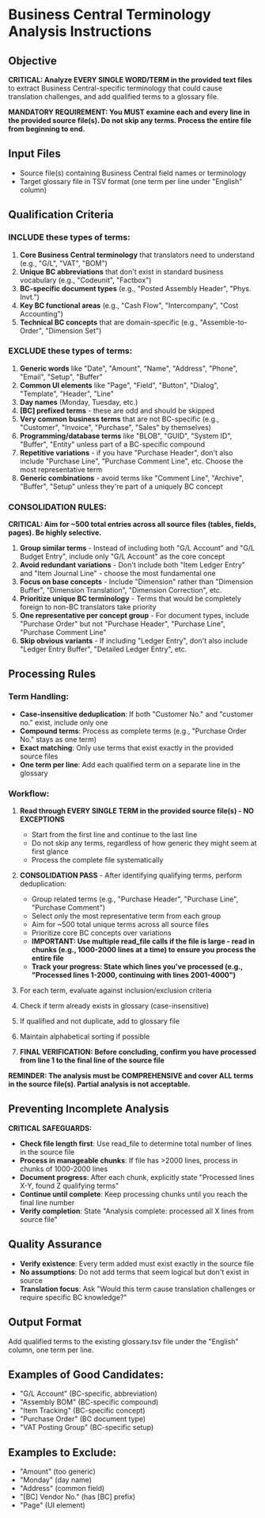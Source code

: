 # Business Central Terminology Analysis Instructions

## Objective

**CRITICAL: Analyze EVERY SINGLE WORD/TERM in the provided text files** to extract Business Central-specific terminology that could cause translation challenges, and add qualified terms to a glossary file.

**MANDATORY REQUIREMENT: You MUST examine each and every line in the provided source file(s). Do not skip any terms. Process the entire file from beginning to end.**

## Input Files

- Source file(s) containing Business Central field names or terminology
- Target glossary file in TSV format (one term per line under "English" column)

## Qualification Criteria

### INCLUDE these types of terms:

1. **Core Business Central terminology** that translators need to understand (e.g., "G/L", "VAT", "BOM")
2. **Unique BC abbreviations** that don't exist in standard business vocabulary (e.g., "Codeunit", "Factbox")
3. **BC-specific document types** (e.g., "Posted Assembly Header", "Phys. Invt.")
4. **Key BC functional areas** (e.g., "Cash Flow", "Intercompany", "Cost Accounting")
5. **Technical BC concepts** that are domain-specific (e.g., "Assemble-to-Order", "Dimension Set")

### EXCLUDE these types of terms:

1. **Generic words** like "Date", "Amount", "Name", "Address", "Phone", "Email", "Setup", "Buffer"
2. **Common UI elements** like "Page", "Field", "Button", "Dialog", "Template", "Header", "Line"
3. **Day names** (Monday, Tuesday, etc.)
4. **\[BC\] prefixed terms** - these are odd and should be skipped
5. **Very common business terms** that are not BC-specific (e.g., "Customer", "Invoice", "Purchase", "Sales" by themselves)
6. **Programming/database terms** like "BLOB", "GUID", "System ID", "Buffer", "Entity" unless part of a BC-specific compound
7. **Repetitive variations** - if you have "Purchase Header", don't also include "Purchase Line", "Purchase Comment Line", etc. Choose the most representative term
8. **Generic combinations** - avoid terms like "Comment Line", "Archive", "Buffer", "Setup" unless they're part of a uniquely BC concept

### CONSOLIDATION RULES:

**CRITICAL: Aim for ~500 total entries across all source files (tables, fields, pages). Be highly selective.**

1. **Group similar terms** - Instead of including both "G/L Account" and "G/L Budget Entry", include only "G/L Account" as the core concept
2. **Avoid redundant variations** - Don't include both "Item Ledger Entry" and "Item Journal Line" - choose the most fundamental one
3. **Focus on base concepts** - Include "Dimension" rather than "Dimension Buffer", "Dimension Translation", "Dimension Correction", etc.
4. **Prioritize unique BC terminology** - Terms that would be completely foreign to non-BC translators take priority
5. **One representative per concept group** - For document types, include "Purchase Order" but not "Purchase Header", "Purchase Line", "Purchase Comment Line"
6. **Skip obvious variants** - If including "Ledger Entry", don't also include "Ledger Entry Buffer", "Detailed Ledger Entry", etc.

## Processing Rules

### Term Handling:

- **Case-insensitive deduplication**: If both "Customer No." and "customer no." exist, include only one
- **Compound terms**: Process as complete terms (e.g., "Purchase Order No." stays as one term)
- **Exact matching**: Only use terms that exist exactly in the provided source files
- **One term per line**: Add each qualified term on a separate line in the glossary

### Workflow:

1. **Read through EVERY SINGLE TERM in the provided source file(s) - NO EXCEPTIONS**

   - Start from the first line and continue to the last line
   - Do not skip any terms, regardless of how generic they might seem at first glance
   - Process the complete file systematically

2. **CONSOLIDATION PASS** - After identifying qualifying terms, perform deduplication:
   - Group related terms (e.g., "Purchase Header", "Purchase Line", "Purchase Comment")
   - Select only the most representative term from each group
   - Aim for ~500 total unique terms across all source files
   - Prioritize core BC concepts over variations
   - **IMPORTANT: Use multiple read_file calls if the file is large - read in chunks (e.g., 1000-2000 lines at a time) to ensure you process the entire file**
   - **Track your progress: State which lines you've processed (e.g., "Processed lines 1-2000, continuing with lines 2001-4000")**
3. For each term, evaluate against inclusion/exclusion criteria
4. Check if term already exists in glossary (case-insensitive)
5. If qualified and not duplicate, add to glossary file
6. Maintain alphabetical sorting if possible
7. **FINAL VERIFICATION: Before concluding, confirm you have processed from line 1 to the final line of the source file**

**REMINDER: The analysis must be COMPREHENSIVE and cover ALL terms in the source file(s). Partial analysis is not acceptable.**

## Preventing Incomplete Analysis

**CRITICAL SAFEGUARDS:**

- **Check file length first**: Use read_file to determine total number of lines in the source file
- **Process in manageable chunks**: If file has >2000 lines, process in chunks of 1000-2000 lines
- **Document progress**: After each chunk, explicitly state "Processed lines X-Y, found Z qualifying terms"
- **Continue until complete**: Keep processing chunks until you reach the final line number
- **Verify completion**: State "Analysis complete: processed all X lines from source file"

## Quality Assurance

- **Verify existence**: Every term added must exist exactly in the source file
- **No assumptions**: Do not add terms that seem logical but don't exist in source
- **Translation focus**: Ask "Would this term cause translation challenges or require specific BC knowledge?"

## Output Format

Add qualified terms to the existing glossary.tsv file under the "English" column, one term per line.

## Examples of Good Candidates:

- "G/L Account" (BC-specific, abbreviation)
- "Assembly BOM" (BC-specific compound)
- "Item Tracking" (BC-specific concept)
- "Purchase Order" (BC document type)
- "VAT Posting Group" (BC-specific setup)

## Examples to Exclude:

- "Amount" (too generic)
- "Monday" (day name)
- "Address" (common field)
- "\[BC\] Vendor No." (has \[BC\] prefix)
- "Page" (UI element)

